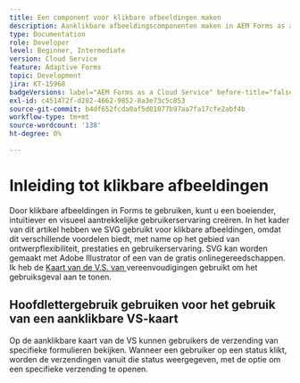```yaml
---
title: Een component voor klikbare afbeeldingen maken
description: Aanklikbare afbeeldingscomponenten maken in AEM Forms as a Cloud Service.
type: Documentation
role: Developer
level: Beginner, Intermediate
version: Cloud Service
feature: Adaptive Forms
topic: Development
jira: KT-15968
badgeVersions: label="AEM Forms as a Cloud Service" before-title="false"
exl-id: c451472f-d282-4662-9852-8a3e73c5c853
source-git-commit: b4df652fcda0af5d01077b97aa7fa17cfe2abf4b
workflow-type: tm+mt
source-wordcount: '138'
ht-degree: 0%

---
```


# Inleiding tot klikbare afbeeldingen

Door klikbare afbeeldingen in Forms te gebruiken, kunt u een boeiender, intuïtiever en visueel aantrekkelijke gebruikerservaring creëren. In het kader van dit artikel hebben we SVG gebruikt voor klikbare afbeeldingen, omdat dit verschillende voordelen biedt, met name op het gebied van ontwerpflexibiliteit, prestaties en gebruikerservaring.
SVG kan worden gemaakt met Adobe Illustrator of een van de gratis onlinegereedschappen. Ik heb de [ Kaart van de V.S. van ](https://simplemaps.com/resources/svg-us) vereenvoudigingen gebruikt om het gebruiksgeval aan te tonen.

## Hoofdlettergebruik gebruiken voor het gebruik van een aanklikbare VS-kaart

Op de aanklikbare kaart van de VS kunnen gebruikers de verzending van specifieke formulieren bekijken. Wanneer een gebruiker op een status klikt, worden de verzendingen vanuit die status weergegeven, met de optie om een specifieke verzending te openen.
